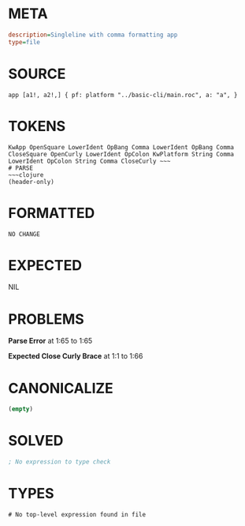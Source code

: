 # META
~~~ini
description=Singleline with comma formatting app
type=file
~~~
# SOURCE
~~~roc
app [a1!, a2!,] { pf: platform "../basic-cli/main.roc", a: "a", }
~~~
# TOKENS
~~~text
KwApp OpenSquare LowerIdent OpBang Comma LowerIdent OpBang Comma CloseSquare OpenCurly LowerIdent OpColon KwPlatform String Comma LowerIdent OpColon String Comma CloseCurly ~~~
# PARSE
~~~clojure
(header-only)
~~~
# FORMATTED
~~~roc
NO CHANGE
~~~
# EXPECTED
NIL
# PROBLEMS
**Parse Error**
at 1:65 to 1:65

**Expected Close Curly Brace**
at 1:1 to 1:66

# CANONICALIZE
~~~clojure
(empty)
~~~
# SOLVED
~~~clojure
; No expression to type check
~~~
# TYPES
~~~roc
# No top-level expression found in file
~~~
